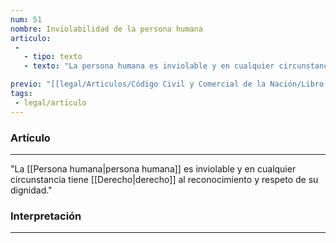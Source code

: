 ```yaml
---
num: 51
nombre: Inviolabilidad de la persona humana
articulo: 
 - 
   - tipo: texto
   - texto: "La persona humana es inviolable y en cualquier circunstancia tiene derecho al reconocimiento y respeto de su dignidad."

previo: "[[legal/Articulos/Código Civil y Comercial de la Nación/Libro Primero/Título 1/Capítulo 3/Capítulo 3, Derechos y actos personalísimos.md|Capítulo 3, Derechos y actos personalísimos]]"
tags: 
 - legal/articulo
---
```

### Artículo
---
"La [[Persona humana|persona humana]] es inviolable y en cualquier circunstancia tiene [[Derecho|derecho]] al reconocimiento y respeto de su dignidad."

### Interpretación
---

